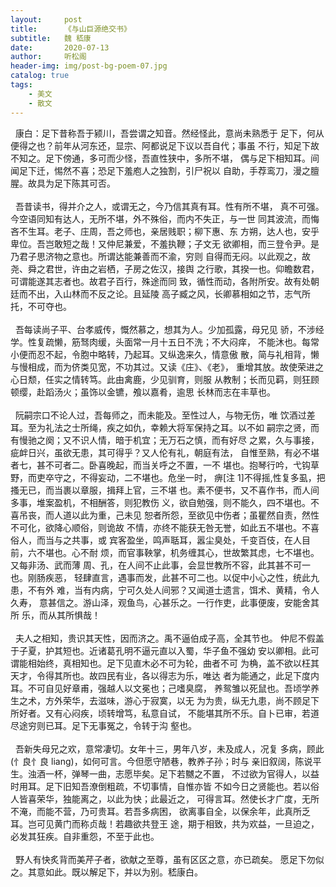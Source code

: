 ```yaml
---
layout:     post
title:      《与山巨源绝交书》
subtitle:   魏 嵇康
date:       2020-07-13
author:     听松阁
header-img: img/post-bg-poem-07.jpg
catalog: true
tags:
    - 美文
    - 散文
---
```


&nbsp;&nbsp;康白：足下昔称吾于颍川，吾尝谓之知音。然经怪此，意尚未熟悉于
足下，何从便得之也？前年从河东还，显宗、阿都说足下议以吾自代；事虽
不行，知足下故不知之。足下傍通，多可而少怪，吾直性狭中，多所不堪，
偶与足下相知耳。间闻足下迁，惕然不喜；恐足下羞庖人之独割，引尸祝以
自助，手荐鸾刀，漫之膻腥。故具为足下陈其可否。
<br><br>
&nbsp;&nbsp;吾昔读书，得并介之人，或谓无之，今乃信其真有耳。性有所不堪，
真不可强。今空语同知有达人，无所不堪，外不殊俗，而内不失正，与一世
同其波流，而悔吝不生耳。老子、庄周，吾之师也，亲居贱职；柳下惠、东
方朔，达人也，安乎卑位。吾岂敢短之哉！又仲尼兼爱，不羞执鞭；子文无
欲卿相，而三登令尹。是乃君子思济物之意也。所谓达能兼善而不渝，穷则
自得而无闷。以此观之，故尧、舜之君世，许由之岩栖，子房之佐汉，接舆
之行歌，其揆一也。仰瞻数君，可谓能遂其志者也。故君子百行，殊途而同
致，循性而动，各附所安。故有处朝廷而不出，入山林而不反之论。且延陵
高子臧之风，长卿慕相如之节，志气所托，不可夺也。
<br><br>
&nbsp;&nbsp;吾每读尚子平、台孝威传，慨然慕之，想其为人。少加孤露，母兄见
骄，不涉经学。性复疏懒，筋驽肉缓，头面常一月十五日不洗；不大闷痒，
不能沐也。每常小便而忍不起，令胞中略转，乃起耳。又纵逸来久，情意傲
散，简与礼相背，懒与慢相成，而为侪类见宽，不功其过。又读《庄》、《老》，
重增其放。故使荣进之心日颓，任实之情转笃。此由禽鹿，少见驯育，则服
从教制；长而见羁，则狂顾顿缨，赴蹈汤火；虽饰以金镳，飧以嘉肴，逾思
长林而志在丰草也。
<br><br>
&nbsp;&nbsp;阮嗣宗口不论人过，吾每师之，而未能及。至性过人，与物无伤，唯
饮酒过差耳。至为礼法之士所绳，疾之如仇，幸赖大将军保持之耳。以不如
嗣宗之贤，而有慢驰之阕；又不识人情，暗于机宜；无万石之慎，而有好尽
之累，久与事接，疵衅日兴，虽欲无患，其可得乎？又人伦有礼，朝庭有法，
自惟至熟，有必不堪者七，甚不可者二。卧喜晚起，而当关呼之不置，一不
堪也。抱琴行吟，弋钩草野，而吏卒守之，不得妄动，二不堪也。危坐一时，
痹[注 1]不得摇,性复多虱，把搔无已，而当裹以章服，揖拜上官，三不堪
也。素不便书，又不喜作书，而人间多事，堆案盈机，不相酬答，则犯教伤
义，欲自勉强，则不能久，四不堪也。不喜吊丧，而人道以此为重，己未见
恕者所怨，至欲见中伤者；虽瞿然自责，然性不可化，欲降心顺俗，则诡故
不情，亦终不能获无咎无誉，如此五不堪也。不喜俗人，而当与之共事，或
宾客盈坐，鸣声聒耳，嚣尘臭处，千变百伎，在人目前，六不堪也。心不耐
烦，而官事鞅掌，机务缠其心，世故繁其虑，七不堪也。又每非汤、武而薄
周、孔，在人间不止此事，会显世教所不容，此其甚不可一也。刚肠疾恶，
轻肆直言，遇事而发，此甚不可二也。以促中小心之性，统此九患，不有外
难，当有内病，宁可久处人间邪？又闻道士遗言，饵术、黄精，令人久寿，
意甚信之。游山泽，观鱼鸟，心甚乐之。一行作吏，此事便废，安能舍其所
乐，而从其所惧哉！
<br><br>
&nbsp;&nbsp;夫人之相知，贵识其天性，因而济之。禹不逼伯成子高，全其节也。
仲尼不假盖于子夏，护其短也。近诸葛孔明不逼元直以入蜀，华子鱼不强幼
安以卿相。此可谓能相始终，真相知也。足下见直木必不可为轮，曲者不可
为桷，盖不欲以枉其天才，令得其所也。故四民有业，各以得志为乐，唯达
者为能通之，此足下度内耳。不可自见好章甫，强越人以文冕也；己嗜臭腐，
养鸳雏以死鼠也。吾顷学养生之术，方外荣华，去滋味，游心于寂寞，以无
为为贵，纵无九患，尚不顾足下所好者。又有心闷疾，顷转增笃，私意自试，
不能堪其所不乐。自卜已审，若道尽途穷则已耳。足下无事冤之，令转于沟
壑也。
<br><br>
&nbsp;&nbsp;吾新失母兄之欢，意常凄切。女年十三，男年八岁，未及成人，况复
多病，顾此(忄良忄良 liang)，如何可言。今但愿守陋巷，教养子孙；时与
亲旧叙阔，陈说平生。浊酒一杯，弹琴一曲，志愿毕矣。足下若嬲之不置，
不过欲为官得人，以益时用耳。足下旧知吾潦倒粗疏，不切事情，自惟亦皆
不如今日之贤能也。若以俗人皆喜荣华，独能离之，以此为快；此最近之，
可得言耳。然使长才广度，无所不淹，而能不营，乃可贵耳。若吾多病困，
欲离事自全，以保余年，此真所乏耳。岂可见黄门而称贞哉！若趣欲共登王
途，期于相致，共为欢益，一旦迫之，必发其狂疾。自非重怨，不至于此也。
<br><br>
&nbsp;&nbsp;野人有快炙背而美芹子者，欲献之至尊，虽有区区之意，亦已疏矣。
愿足下勿似之。其意如此。既以解足下，并以为别。嵇康白。
<br><br>
